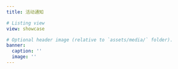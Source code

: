 ```yaml
---
title: 活动通知

# Listing view
view: showcase

# Optional header image (relative to `assets/media/` folder).
banner:
  caption: ''
  image: ''
---
```

